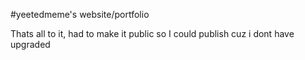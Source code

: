 #yeetedmeme's website/portfolio

Thats all to it, had to make it public so I could publish cuz i dont have upgraded